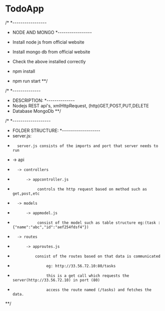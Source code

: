 # TodoApp

/*
*-----------------
* NODE AND MONGO
*-----------------

*   Install node js from official website
*   Install mongo db from official website
*   Check the above installed correctly
*   npm install
*   npm run start
**/

/*
*--------------
* DESCRIPTION:
*--------------
*   Nodejs REST api's, xmlHttpRequest, (http)GET,POST,PUT,DELETE
*   Database MongoDb
**/

/*
*-------------------
* FOLDER STRUCTURE:
*-------------------
*   server.js:
*       server.js consists of the imports and port that server needs to run
*   -> api 
*       -> controllers
*           -> appcontroller.js
*                controls the http request based on method such as get,post,etc
*       -> models
*           -> appmodel.js
*                consist of the model such as table structure eg:(task :{"name":"abc","id":"aef254fdsf4"})
*       -> routes
*           -> approutes.js
*               consist of the routes based on that data is communicated 
*                    eg: http://33.56.72.10:80/tasks
*                    this is a get call which requests the server(http://33.56.72.10) in port (80) 
*                    access the route named (/tasks) and fetches the data.
**/